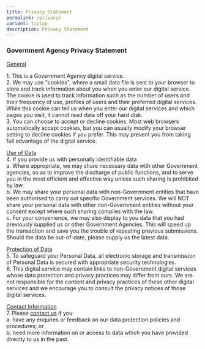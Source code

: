 ```yaml
---
title: Privacy Statement
permalink: /privacy/
variant: tiptap
description: Privacy Statement
---
```

<h3><strong>Government Agency Privacy Statement</strong></h3>
<p><u>General</u>
</p>
<p>1. This is a Government Agency digital service.
<br>2. We may use "cookies", where a small data file is sent to your browser
to store and track information about you when you enter our digital service.
The cookie is used to track information such as the number of users and
their frequency of use, profiles of users and their preferred digital services.
While this cookie can tell us when you enter our digital services and which
pages you visit, it cannot read data off your hard disk.&nbsp;&nbsp;
<br>3. You can choose to accept or decline cookies. Most web browsers automatically
accept cookies, but you can usually modify your browser setting to decline
cookies if you prefer. This may prevent you from taking full advantage
of the digital service.&nbsp;&nbsp;</p>
<p></p>
<p><u>Use of Data</u>
<br>4. If you provide us with personally identifiable data
<br>a.&nbsp;Where appropriate, we may share necessary data with other Government
agencies, so as to improve the discharge of public functions, and to serve
you in the most efficient and effective way unless such sharing is prohibited
by law.
<br>b. We may share your personal data with non-Government entities that have
been authorised to carry out specific Government services. We will NOT
share your personal data with other non-Government entities without your
consent except where such sharing complies with the law.
<br>c. For your convenience, we may also display to you data that you had
previously supplied us or other Government Agencies. This will speed up
the transaction and save you the trouble of repeating previous submissions.
Should the data be out-of-date, please supply us the latest data.</p>
<p><u>Protection of Data</u>
<br>5. To safeguard your Personal Data, all electronic storage and transmission
of Personal Data is secured with appropriate security technologies.
<br>6. This digital service may contain links to non-Government digital services
whose data protection and privacy practices may differ from ours. We are
not responsible for the content and privacy practices of these other digital
services and we encourage you to consult the privacy notices of those digital
services.</p>
<p><u>Contact Information</u>
<br>7. Please <a href="https://form.gov.sg/#!/5dc02f345f93b5001904159d" rel="noopener noreferrer nofollow" target="_blank"><u>contact us</u></a> if
you:
<br>a.&nbsp;have any enquires or feedback on our data protection policies
and procedures; or
<br>b. need more information on or access to data which you have provided
directly to us in the past.&nbsp;</p>